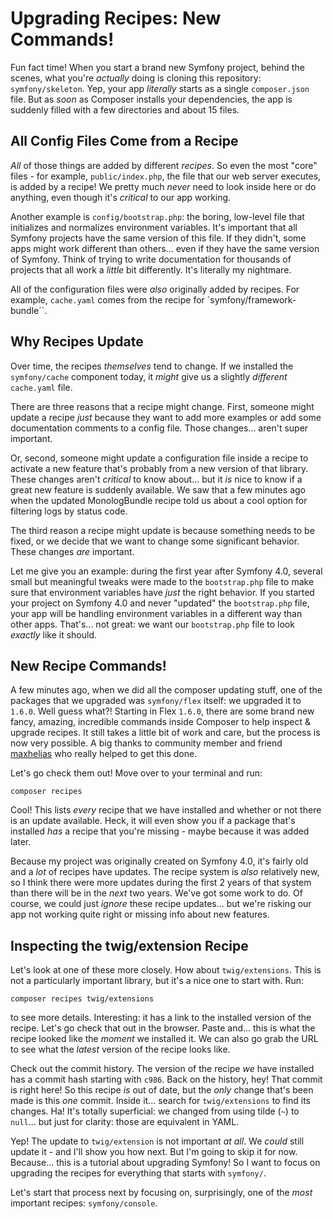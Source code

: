 # Upgrading Recipes: New Commands!

Fun fact time! When you start a brand new Symfony project, behind the scenes, what
you're *actually* doing is cloning this repository: `symfony/skeleton`. Yep,
your app *literally* starts as a single `composer.json` file. But as *soon* as
Composer installs your dependencies, the app is suddenly filled with a few
directories and about 15 files.

## All Config Files Come from a Recipe

*All* of those things are added by different *recipes*. So even the most "core"
files - for example, `public/index.php`, the file that our web server executes,
is added by a recipe! We pretty much *never* need to look inside here or do anything,
even though it's *critical* to our app working.

Another example is `config/bootstrap.php`: the boring, low-level file that
initializes and normalizes environment variables. It's important that all Symfony
projects have the same version of this file. If they didn't, some apps might work
different than others... even if they have the same version of Symfony. Think of
trying to write documentation for thousands of projects that all work a *little*
bit differently. It's literally my nightmare.

All of the configuration files were *also* originally added by recipes. For example,
`cache.yaml` comes from the recipe for `symfony/framework-bundle``.

## Why Recipes Update

Over time, the recipes *themselves* tend to change. If we installed the
`symfony/cache` component today, it *might* give us a slightly *different*
`cache.yaml` file.

There are three reasons that a recipe might change. First, someone might update
a recipe *just* because they want to add more examples or add some documentation
comments to a config file. Those changes... aren't super important.

Or, second, someone might update a configuration file inside a recipe to activate
a new feature that's probably from a new version of that library. These
changes aren't *critical* to know about... but it *is* nice to know if a great new
feature is suddenly available. We saw that a few minutes ago when the updated
MonologBundle recipe told us about a cool option for filtering logs by status code.

The third reason a recipe might update is because something needs to be fixed,
or we decide that we want to change some significant behavior. These changes
*are* important.

Let me give you an example: during the first year after Symfony 4.0, several small
but meaningful tweaks were made to the `bootstrap.php` file to make sure that
environment variables have *just* the right behavior. If you started your project
on Symfony 4.0 and never "updated" the `bootstrap.php` file, your app will be
handling environment variables in a different way than other apps. That's... not
great: we want our `bootstrap.php` file to look *exactly* like it should.

## New Recipe Commands!

A few minutes ago, when we did all the composer updating stuff, one of the packages
that we upgraded was `symfony/flex` itself: we upgraded it to `1.6.0`. Well guess
what?! Starting in Flex `1.6.0`, there are some brand new fancy, amazing, incredible
commands inside Composer to help inspect & upgrade recipes. It still takes a
little bit of work and care, but the process is now very possible. A big thanks to
community member and friend [maxhelias](https://github.com/maxhelias) who really
helped to get this done.

Let's go check them out! Move over to your terminal and run:

```terminal
composer recipes
```

Cool! This lists *every* recipe that we have installed and whether or not there is
an update available. Heck, it will even show you if a package that's installed
*has* a recipe that you're missing - maybe because it was added later.

Because my project was originally created on Symfony 4.0, it's fairly old and a
*lot* of recipes have updates. The recipe system is *also* relatively new, so I
think there were more updates during the first 2 years of that system than there
will be in the *next* two years. We've got some work to do. Of course, we could
just *ignore* these recipe updates... but we're risking our app not working quite
right or missing info about new features.

## Inspecting the twig/extension Recipe

Let's look at one of these more closely. How about `twig/extensions`. This is not
a particularly important library, but it's a nice one to start with. Run:

```terminal
composer recipes twig/extensions
```

to see more details. Interesting: it has a link to the installed version of the
recipe. Let's go check that out in the browser. Paste and... this is what the
recipe looked like the *moment* we installed it. We can also go grab the URL to
see what the *latest* version of the recipe looks like.

Check out the commit history. The version of the recipe *we* have installed has
a commit hash starting with `c986`. Back on the history, hey! That commit is
right here! So this recipe *is* out of date, but the *only* change that's been
made is this *one* commit. Inside it... search for `twig/extensions` to find
its changes. Ha! It's totally superficial: we changed from using tilde (`~`)
to `null`... but just for clarity: those are equivalent in YAML.

Yep! The update to `twig/extension` is not important *at all*. We *could* still
update it - and I'll show you how next. But I'm going to skip it for now. Because...
this is a tutorial about upgrading Symfony! So I want to focus on upgrading the
recipes for everything that starts with `symfony/`.

Let's start that process next by focusing on, surprisingly, one of the *most*
important recipes: `symfony/console`.
